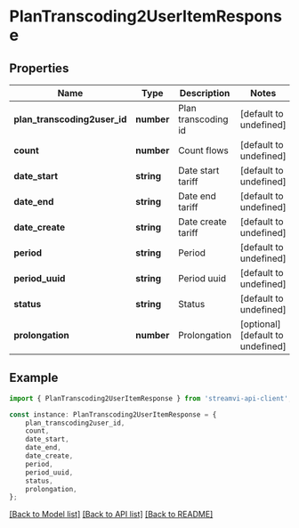 # PlanTranscoding2UserItemResponse


## Properties

Name | Type | Description | Notes
------------ | ------------- | ------------- | -------------
**plan_transcoding2user_id** | **number** | Plan transcoding id | [default to undefined]
**count** | **number** | Count flows | [default to undefined]
**date_start** | **string** | Date start tariff | [default to undefined]
**date_end** | **string** | Date end tariff | [default to undefined]
**date_create** | **string** | Date create tariff | [default to undefined]
**period** | **string** | Period | [default to undefined]
**period_uuid** | **string** | Period uuid | [default to undefined]
**status** | **string** | Status | [default to undefined]
**prolongation** | **number** | Prolongation | [optional] [default to undefined]

## Example

```typescript
import { PlanTranscoding2UserItemResponse } from 'streamvi-api-client';

const instance: PlanTranscoding2UserItemResponse = {
    plan_transcoding2user_id,
    count,
    date_start,
    date_end,
    date_create,
    period,
    period_uuid,
    status,
    prolongation,
};
```

[[Back to Model list]](../README.md#documentation-for-models) [[Back to API list]](../README.md#documentation-for-api-endpoints) [[Back to README]](../README.md)
